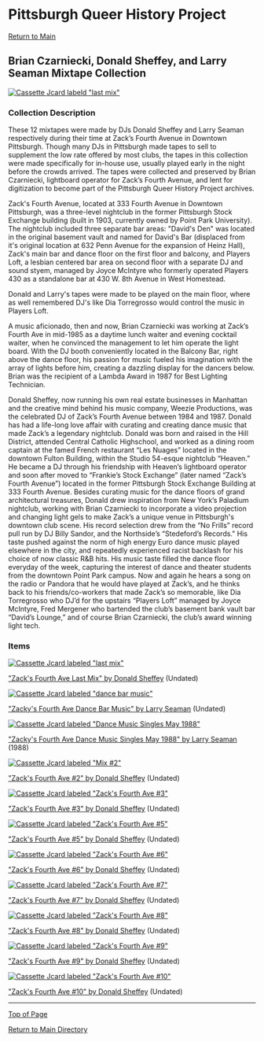 # Pittsburgh Queer History Project

[Return to Main](../../README.md)

## Brian Czarniecki, Donald Sheffey, and Larry Seaman Mixtape Collection 

[![Cassette Jcard labeld "last mix"](/collections/BC-DS-LS-Collection/image-files/lastmixthumb.png)](./BC-DS-LS-Description.md)

### Collection Description
These 12 mixtapes were made by DJs Donald Sheffey and Larry Seaman respectively during their time at Zack’s Fourth Avenue in Downtown Pittsburgh. Though many DJs in Pittsburgh made tapes to sell to supplement the low rate offered by most clubs, the tapes in this collection were made specifically for in-house use, usually played early in the night before the crowds arrived. The tapes were collected and preserved by Brian Czarniecki, lightboard operator for Zack’s Fourth Avenue, and lent for digitization to become part of the Pittsburgh Queer History Project archives.

Zack's Fourth Avenue, located at 333 Fourth Avenue in Downtown Pittsburgh, was a three-level nightclub in the former Pittsburgh Stock Exchange building (built in 1903, currently owned by Point Park University). The nightclub included three separate bar areas: "David's Den" was located in the original basement vault and named for David's Bar (displaced from it's original location at 632 Penn Avenue for the expansion of Heinz Hall), Zack's main bar and dance floor on the first floor and balcony, and Players Loft, a lesbian centered bar area on second floor with a separate DJ and sound styem, managed by Joyce McIntyre who formerly operated Players 430 as a standalone bar at 430 W. 8th Avenue in West Homestead. 

Donald and Larry's tapes were made to be played on the main floor, where as well remembered DJ's like Dia Torregrosso would control the music in Players Loft. 

A music aficionado, then and now, Brian Czarniecki was working at Zack’s Fourth Ave in mid-1985 as a daytime lunch waiter and evening cocktail waiter, when he convinced the management to let him operate the light board. With the DJ booth conveniently located in the Balcony Bar, right above the dance floor, his passion for music fueled his imagination with the array of lights before him, creating a dazzling display for the dancers below. Brian was the recipient of a Lambda Award in 1987 for Best Lighting Technician.

Donald Sheffey, now running his own real estate businesses in Manhattan and the creative mind behind his music company, Weezie Productions, was the celebrated DJ of Zack’s Fourth Avenue between 1984 and 1987. Donald has had a life-long love affair with curating and creating dance music that made Zack’s a legendary nightclub. Donald was born and raised in the Hill District, attended Central Catholic Highschool, and worked as a dining room captain at the famed French restaurant “Les Nuages” located in the downtown Fulton Building, within the Studio 54-esque nightclub “Heaven.” He became a DJ through his friendship with Heaven’s lightboard operator and soon after moved to “Frankie’s Stock Exchange” (later named “Zack’s Fourth Avenue”) located in the former Pittsburgh Stock Exchange Building at 333 Fourth Avenue. Besides curating music for the dance floors of grand architectural treasures, Donald drew inspiration from New York’s Paladium nightclub, working with Brian Czarniecki to incorporate a video projection and changing light gels to make Zack’s a unique venue in Pittsburgh's downtown club scene. His record selection drew from the “No Frills” record pull run by DJ Billy Sandor, and the Northside’s “Stedeford’s Records." His taste pushed against the norm of high energy Euro dance music played elsewhere in the city, and repeatedly experienced racist backlash for his choice of now classic R&B hits. His music taste filled the dance floor everyday of the week, capturing the interest of dance and theater students from the downtown Point Park campus. Now and again he hears a song on the radio or Pandora that he would have played at Zack’s, and he thinks back to his friends/co-workers that made Zack’s so memorable, like Dia Torregrosso who DJ’d for the upstairs “Players Loft” managed by Joyce McIntyre, Fred Mergener who bartended the club’s basement bank vault bar “David’s Lounge,” and of course Brian Czarniecki, the club’s award winning light tech.

### Items

[![Cassette Jcard labeled "last mix"](/collections/BC-DS-LS-Collection/image-files/lastmixthumb.png)](https://www.mixcloud.com/pqhp/last-mix-donald-sheffey/)

["Zack's Fourth Ave Last Mix" by Donald Sheffey](https://www.mixcloud.com/pqhp/last-mix-donald-sheffey)
(Undated)

[![Cassette Jcard labeled "dance bar music"](/collections/BC-DS-LS-Collection/image-files/dancebarmusicthumb.png)](https://www.mixcloud.com/pqhp/zacks-4th-avenue-dance-bar-music-mix-by-larry-seaman)

["Zacky's Fourth Ave Dance Bar Music" by Larry Seaman](https://www.mixcloud.com/pqhp/zacks-4th-avenue-dance-bar-music-mix-by-larry-seaman/)
(Undated)

[![Cassette Jcard labeled "Dance Music Singles May 1988"](/collections/BC-DS-LS-Collection/image-files/may1988singlesthumb.png)](https://www.mixcloud.com/pqhp/zacks-4th-avenue-dance-singles-may-1988-mix-by-larry-seaman)

["Zacky's Fourth Ave Dance Music Singles May 1988" by Larry Seaman](https://www.mixcloud.com/pqhp/zacks-4th-avenue-dance-singles-may-1988-mix-by-larry-seaman)
(1988)

[![Cassette Jcard labeled "Mix #2"](/collections/BC-DS-LS-Collection/image-files/mix2thumb.png)](https://www.mixcloud.com/pqhp/zacks-4-avenue-2-donald-sheffey-mix)

["Zack's Fourth Ave #2" by Donald Sheffey](https://www.mixcloud.com/pqhp/zacks-4-avenue-2-donald-sheffey-mix)
(Undated)

[![Cassette Jcard labeled "Zack's Fourth Ave #3"](/collections/BC-DS-LS-Collection/image-files/mix3thumb.png)](https://www.mixcloud.com/pqhp/zacks-4th-avenue-3-donald-sheffey-mix)

["Zack's Fourth Ave #3" by Donald Sheffey](https://www.mixcloud.com/pqhp/zacks-4th-avenue-3-donald-sheffey-mix)
(Undated)

[![Cassette Jcard labeled "Zack's Fourth Ave #5"](/collections/BC-DS-LS-Collection/image-files/mix5thumb.png)](https://www.mixcloud.com/pqhp/zacks-4th-avenue-10-donald-sheffey-mix)

["Zack's Fourth Ave #5" by Donald Sheffey](https://www.mixcloud.com/pqhp/zacks-4th-avenue-10-donald-sheffey-mix)
(Undated)

[![Cassette Jcard labeled "Zack's Fourth Ave #6"](/collections/BC-DS-LS-Collection/image-files/mix6thumb.png)](https://www.mixcloud.com/pqhp/zacks-4th-avenue-6-donald-sheffey-mix)

["Zack's Fourth Ave #6" by Donald Sheffey](https://www.mixcloud.com/pqhp/zacks-4th-avenue-6-donald-sheffey-mix)
(Undated)

[![Cassette Jcard labeled "Zack's Fourth Ave #7"](/collections/BC-DS-LS-Collection/image-files/mix7thumb.png)](https://www.mixcloud.com/pqhp/zacks-4th-ave-7-donald-sheffey-mix)

["Zack's Fourth Ave #7" by Donald Sheffey](https://www.mixcloud.com/pqhp/zacks-4th-ave-7-donald-sheffey-mix)
(Undated)

[![Cassette Jcard labeled "Zack's Fourth Ave #8"](/collections/BC-DS-LS-Collection/image-files/mix8thumb.png)](https://www.mixcloud.com/pqhp/zacks-4th-avenue-8-donald-sheffey-mix)

["Zack's Fourth Ave #8" by Donald Sheffey](https://www.mixcloud.com/pqhp/zacks-4th-avenue-8-donald-sheffey-mix)
(Undated)

[![Cassette Jcard labeled "Zack's Fourth Ave #9"](/collections/BC-DS-LS-Collection/image-files/mix9thumb.jpg)](https://www.mixcloud.com/pqhp/zacks-4th-avenue-9-donald-sheffey-mix/)

["Zack's Fourth Ave #9" by Donald Sheffey](https://www.mixcloud.com/pqhp/zacks-4th-avenue-9-donald-sheffey-mix)
(Undated)

[![Cassette Jcard labeled "Zack's Fourth Ave #10"](/collections/BC-DS-LS-Collection/image-files/mix10thumb.png)](https://www.mixcloud.com/pqhp/zacks-4th-avenue-10b-donald-sheffey-mix)

["Zack's Fourth Ave #10" by Donald Sheffey](https://www.mixcloud.com/pqhp/zacks-4th-avenue-10b-donald-sheffey-mix)
(Undated)

---

[Top of Page](#pittsburgh-queer-history-project)

[Return to Main Directory](../../README.md)

